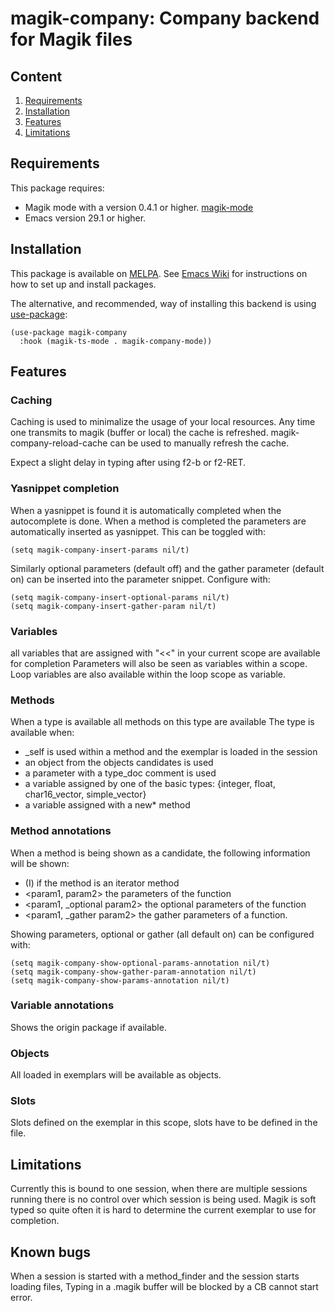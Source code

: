 # magik-company: Company backend for Magik files

## Content

1. [Requirements](#requirements)
2. [Installation](#installation)
3. [Features](#features)
4. [Limitations](#limitations)

## Requirements

This package requires:

- Magik mode with a version 0.4.1 or higher. [magik-mode](https://melpa.org/#/magik-mode)
- Emacs version 29.1 or higher.

## Installation

This package is available on [MELPA](https://melpa.org/).
See [Emacs Wiki](https://www.emacswiki.org/emacs/InstallingPackages) for instructions on how to set up and install packages.

The alternative, and recommended, way of installing this backend is using [use-package](https://github.com/jwiegley/use-package):

```emacs-lisp
(use-package magik-company
  :hook (magik-ts-mode . magik-company-mode))
```

## Features

### Caching

Caching is used to minimalize the usage of your local resources.
Any time one transmits to magik (buffer or local) the cache is refreshed.
magik-company-reload-cache can be used to manually refresh the cache.

Expect a slight delay in typing after using f2-b or f2-RET.

### Yasnippet completion

When a yasnippet is found it is automatically completed when the autocomplete is done.
When a method is completed the parameters are automatically inserted as yasnippet.
This can be toggled with:

```emacs-lisp
(setq magik-company-insert-params nil/t)
```

Similarly optional parameters (default off) and the gather parameter (default on) can be inserted into the parameter snippet.
Configure with:

```emacs-lisp
(setq magik-company-insert-optional-params nil/t)
(setq magik-company-insert-gather-param nil/t)
```

### Variables

all variables that are assigned with "<<" in your current scope are available for completion
Parameters will also be seen as variables within a scope.
Loop variables are also available within the loop scope as variable.

### Methods

When a type is available all methods on this type are available
The type is available when:

- _self is used within a method and the exemplar is loaded in the session
- an object from the objects candidates is used
- a parameter with a type_doc comment is used
- a variable assigned by one of the basic types: {integer, float, char16_vector, simple_vector}
- a variable assigned with a new* method

### Method annotations

When a method is being shown as a candidate, the following information will be shown:

- (I) if the method is an iterator method
- <param1, param2> the parameters of the function
- <param1, _optional param2> the optional parameters of the function
- <param1, _gather param2> the gather parameters of a function.

Showing parameters, optional or gather (all default on) can be configured with:

```emacs-lisp
(setq magik-company-show-optional-params-annotation nil/t)
(setq magik-company-show-gather-param-annotation nil/t)
(setq magik-company-show-params-annotation nil/t)
```

### Variable annotations

Shows the origin package if available.

### Objects

All loaded in exemplars will be available as objects.

### Slots

Slots defined on the exemplar in this scope, slots have to be defined in the file.

## Limitations

Currently this is bound to one session, when there are multiple sessions running there is no control over which session is being used.
Magik is soft typed so quite often it is hard to determine the current exemplar to use for completion.

## Known bugs

When a session is started with a method_finder and the session starts loading files,
Typing in a .magik buffer will be blocked by a CB cannot start error.
